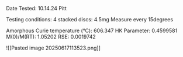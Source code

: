 Date Tested: 10.14.24 Pitt

Testing conditions:
4 stacked discs: 4.5mg
Measure every 15degrees

Amorphous Curie temperature (°C): 606.347
HK Parameter: 0.4599581
M(0)/M(RT): 1.05202
RSE: 0.0019742 
<!-- PUBLISH STOP -->
![[Pasted image 20250617113523.png]]
